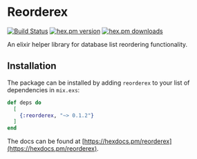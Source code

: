 # Reorderex

[![Build Status](https://travis-ci.com/cinoss/reorderex.svg?branch=master)](https://travis-ci.com/cinoss/reorderex)
[![hex.pm version](https://img.shields.io/hexpm/v/reorderex.svg)](https://hex.pm/packages/reorderex) [![hex.pm downloads](https://img.shields.io/hexpm/dt/reorderex.svg)](https://hex.pm/packages/reorderex)

An elixir helper library for database list reordering functionality.

## Installation

The package can be installed by adding `reorderex` to your list of dependencies in `mix.exs`:

```elixir
def deps do
  [
    {:reorderex, "~> 0.1.2"}
  ]
end
```

The docs can be found at [https://hexdocs.pm/reorderex](https://hexdocs.pm/reorderex).
